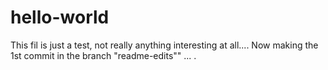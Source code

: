 # hello-world
This fil is just a test, not really anything interesting at all....
Now making the 1st commit in the branch "readme-edits""
...
.

